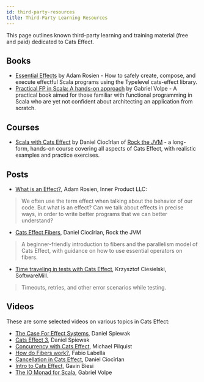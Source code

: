 ```yaml
---
id: third-party-resources
title: Third-Party Learning Resources
---
```


This page outlines known third-party learning and training material (free and paid) dedicated to Cats Effect. 

## Books

* [Essential Effects](https://essentialeffects.dev/) by Adam Rosien - How to safely create, compose, and execute effectful Scala programs using the Typelevel cats-effect library.
* [Practical FP in Scala: A hands-on approach](https://leanpub.com/pfp-scala) by Gabriel Volpe  - A practical book aimed for those familiar with functional programming in Scala who are yet not confident about architecting an application from scratch.

## Courses

* [Scala with Cats Effect](https://rockthejvm.com/p/cats-effect/) by Daniel Ciocîrlan of [Rock the JVM](https://rockthejvm.com/) - a long-form, hands-on course covering all aspects of Cats Effect, with realistic examples and practice exercises.

## Posts

* [What is an Effect?](https://www.inner-product.com/posts/what-is-an-effect/), Adam Rosien, Inner Product LLC: 
> We often use the term effect when talking about the behavior of our code. But what is an effect? Can we talk about effects in precise ways, in order to write better programs that we can better understand?
* [Cats Effect Fibers](https://blog.rockthejvm.com/cats-effect-fibers/), Daniel Ciocîrlan, Rock the JVM
> A beginner-friendly introduction to fibers and the parallelism model of Cats Effect, with guidance on how to use essential operators on fibers. 
* [Time traveling in tests with Cats Effect](https://blog.softwaremill.com/time-traveling-in-tests-with-cats-effect-b22084f6a89), Krzysztof Ciesielski, SoftwareMill.
> Timeouts, retries, and other error scenarios while testing.

## Videos

These are some selected videos on various topics in Cats Effect:
* [The Case For Effect Systems](https://www.youtube.com/watch?v=qgfCmQ-2tW0), Daniel Spiewak
* [Cats Effect 3](https://www.youtube.com/watch?v=KZtVBtOrP50&t=1s&ab_channel=ScalaintheCity), Daniel Spiewak
* [Concurrency with Cats Effect](https://www.youtube.com/watch?v=Gig-f_HXvLI&ab_channel=FunctionalTV), Michael Pilquist
* [How do Fibers work?](https://www.youtube.com/watch?v=x5_MmZVLiSM&ab_channel=ScalaWorld), Fabio Labella
* [Cancellation in Cats Effect](https://www.youtube.com/watch?v=X9u3rgPz_zE&t=1002s&ab_channel=ScalaintheCity), Daniel Ciocîrlan
* [Intro to Cats Effect](https://www.youtube.com/watch?v=83pXEdCpY4A&ab_channel=thoughtbot), Gavin Biesi
* [The IO Monad for Scala](https://www.youtube.com/watch?v=8_TWM2t97r4&t=811s&ab_channel=ScalaIOFR), Gabriel Volpe
